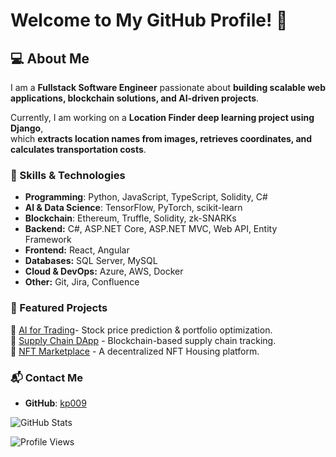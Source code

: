 # Welcome to My GitHub Profile! 👋
  
## 💻 About Me  
I am a **Fullstack Software Engineer** passionate about 
**building scalable web applications, blockchain solutions, and AI-driven projects**.  

Currently, I am working on a **Location Finder deep learning project using Django**,  
which **extracts location names from images, retrieves coordinates, and calculates transportation costs**.

### 🚀 Skills & Technologies
- **Programming**: Python, JavaScript, TypeScript, Solidity, C#
- **AI & Data Science**: TensorFlow, PyTorch, scikit-learn
- **Blockchain**: Ethereum, Truffle, Solidity, zk-SNARKs
- **Backend:** C#, ASP.NET Core, ASP.NET MVC, Web API, Entity Framework  
- **Frontend:** React, Angular 
- **Databases:** SQL Server, MySQL  
- **Cloud & DevOps:** Azure, AWS, Docker  
- **Other:** Git, Jira, Confluence

### 📂 Featured Projects
🔹 [AI for Trading](https://github.com/kp009/AI-for-Trading)- Stock price prediction & portfolio optimization.  
🔹 [Supply Chain DApp](https://github.com/kp009/Udacity-Ethereum-Dapp-for-Tracking-Items-through-Supply-Chain) - Blockchain-based supply chain tracking.  
🔹 [NFT Marketplace](https://github.com/kp009/Udacity-Blockchain-Capstone) - A decentralized NFT Housing platform.

### 📬 Contact Me
- **GitHub**: [kp009](https://github.com/kp009)
<!--- **LinkedIn**: [Your Profile](https://linkedin.com/in/YourProfile)
- **Email**: your.email@example.com -->

![GitHub Stats](https://github-readme-stats.vercel.app/api?username=kp009&show_icons=true&theme=radical)

![Profile Views](https://komarev.com/ghpvc/?username=YourUsername&color=green)
